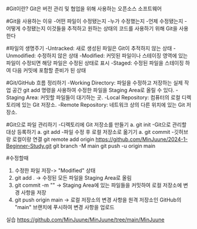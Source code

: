 #Git이란?
Git은 버전 관리 및 협업을 위해 사용하는 오픈소스 소프트웨어

#Git을 사용하는 이유
-어떤 파일이 수정됐는지
-누가 수정했는지
-언제 수정됐는지
-어떻게 수정됐는지
이것들을 추적하고 원하는 상태의 코드를 사용하기 위해 Git을 사용한다

#파일의 생명주기
-Untracked: 새로 생성된 파일은 Git이 추적하지 않는 상태
-Unmodified: 수정하지 않은 상태
-Modified: 커밋된 파일이나 스테이징 영역에 있는 파일이 수정되면 해당 파일은 수정된 상태로 표시
-Staged: 수정된 파일을 스테이징 하여 다음 커밋에 포함할 준비가 된 상태

#Git/GitHub 흐름 정리하기
-Working Directory: 파일을 수정하고 저장하는 실제 작업 공간
 git add 명령을 사용하여 수정한 파일을 Staging Area로 올릴 수 있다. 
-Staging Area: 커밋할 파일들이 대기하는 곳. 
-Local Repository: 컴퓨터의 로컬 디렉토리에 있는 Git 저장소.
-Remote Repository: 네트워크 상의 다른 위치에 있는 Git 저장소. 

#Git으로 파일 관리하기
-디렉토리에 Git 저장소를 만들기
 a. git init
-Git으로 관리할 대상 등록하기
 a. git add
-파일 수정 후 로컬 저장소로 옮기기
 a. git commit 
-깃허브랑 로컬이랑 연결
git remote add origin https://github.com/MinJuune/2024-1-Beginner-Study.git
git branch -M main
git push -u origin main

#수정할때
1. 수정한 파일 저장-> "Modified" 상태
2. git add . -> 수정된 모든 파일을 Staging Area로 올림
3. git commit -m "" -> Staging Area에 있는 파일들을 커밋하여 로컬 저장소에 변경 사항을 저장
4. git push origin main -> 로컬 저장소의 변경 사항을 원격 저장소인 GitHub의 "main" 브랜치에 푸시하여 변경 사항을 업로드

실습
 https://github.com/MinJuune/MinJuune/tree/main/MinJuune